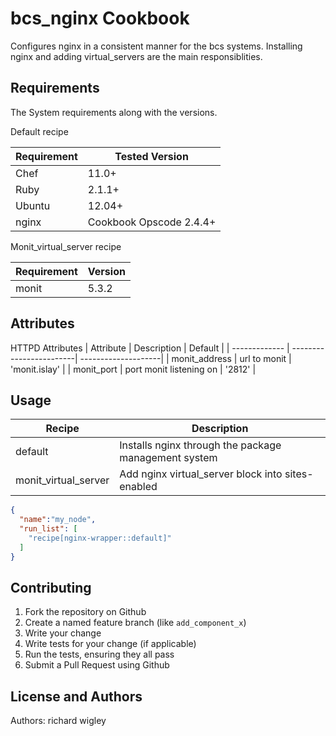 bcs_nginx Cookbook
======================
Configures nginx in a consistent manner for the bcs systems.
Installing nginx and adding virtual_servers are the main responsiblities.


Requirements
------------

The System requirements along with the versions.

Default recipe

| Requirement | Tested Version                                                  |
| ----------- | ----------------------------------------------------------------|
| Chef        | 11.0+                                                           |
| Ruby        | 2.1.1+                                                          |
| Ubuntu      | 12.04+                                                          |
| nginx       | Cookbook Opscode 2.4.4+                                         |

Monit_virtual_server recipe

| Requirement | Version                                                         |
| ----------- | ----------------------------------------------------------------|
| monit       | 5.3.2                                                           |


Attributes
----------

HTTPD Attributes
| Attribute     | Description             | Default             |
| ------------- | ------------------------| --------------------|
| monit_address | url to monit            | 'monit.islay'       |
| monit_port    | port monit listening on | '2812'              |


Usage
-----

| Recipe               | Description                                             |
| -------------------- | ------------------------------------------------------- |
| default              | Installs nginx through the package management system    |
| monit_virtual_server | Add nginx virtual_server block into sites-enabled       |

```json
{
  "name":"my_node",
  "run_list": [
    "recipe[nginx-wrapper::default]"
  ]
}
```

Contributing
------------

1. Fork the repository on Github
2. Create a named feature branch (like `add_component_x`)
3. Write your change
4. Write tests for your change (if applicable)
5. Run the tests, ensuring they all pass
6. Submit a Pull Request using Github

License and Authors
-------------------
Authors: richard wigley
